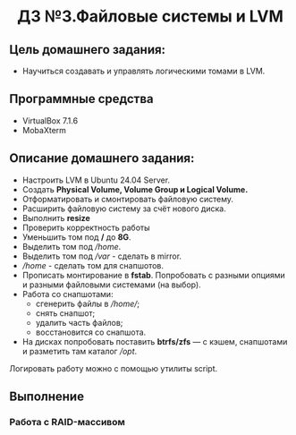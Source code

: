 <h1 align="center">ДЗ №3.Файловые системы и LVM</h1>

## Цель домашнего задания:
+ Научиться создавать и управлять логическими томами в LVM.
## Программные средства
+ VirtualBox 7.1.6
+ MobaXterm
## Описание домашнего задания:
   + Настроить LVM в Ubuntu 24.04 Server.
   + Создать **Physical Volume, Volume Group и Logical Volume.**
   + Отформатировать и смонтировать файловую систему.
   + Расширить файловую систему за счёт нового диска.
   + Выполнить **resize**
   + Проверить корректность работы
   + Уменьшить том под **/** до **8G**.
   + Выделить том под */home*.
   + Выделить том под */var* - сделать в mirror.
   + */home* - сделать том для снапшотов.
   + Прописать монтирование в **fstab**. Попробовать с разными опциями и разными файловыми системами (на выбор).
   + Работа со снапшотами:
     + сгенерить файлы в */home/*;
     + снять снапшот;
     + удалить часть файлов;
     + восстановится со снапшота.
   + На дисках попробовать поставить **btrfs/zfs** — с кэшем, снапшотами и разметить там каталог */opt*.

Логировать работу можно с помощью утилиты script.
## Выполнение

### Работа с RAID-массивом

